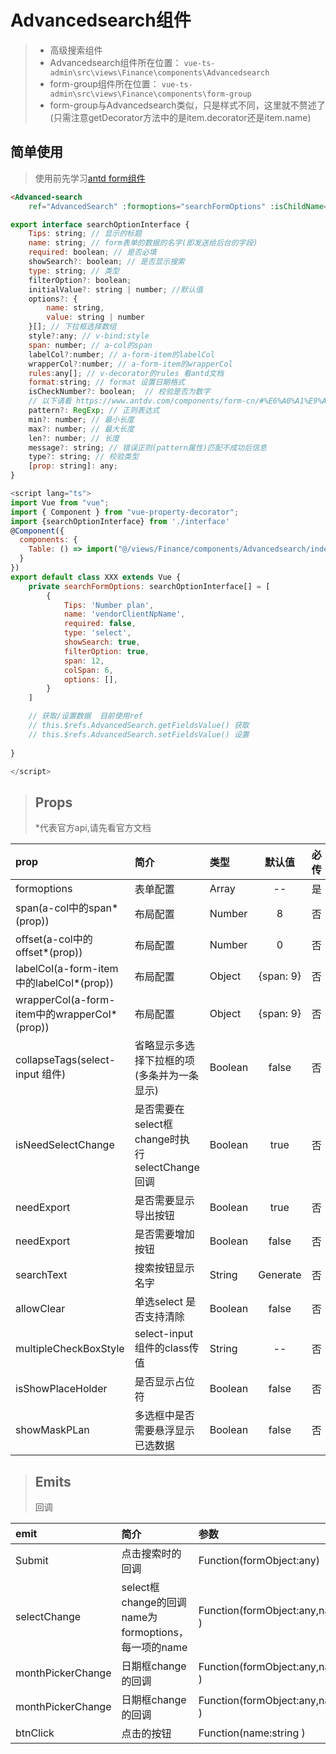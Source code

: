 # Advancedsearch组件
> - 高级搜索组件
> - Advancedsearch组件所在位置： `vue-ts-admin\src\views\Finance\components\Advancedsearch`
> - form-group组件所在位置： `vue-ts-admin\src\views\Finance\components\form-group`
> - form-group与Advancedsearch类似，只是样式不同，这里就不赘述了(只需注意getDecorator方法中的是item.decorator还是item.name)
## 简单使用
> 使用前先学习[antd form组件](https://www.antdv.com/components/form-cn/)

```html
<Advanced-search 
    ref="AdvancedSearch" :formoptions="searchFormOptions" :isChildName="true" allowClear @Submit="SearchOk"  @selectChange="searchSelectChange" @onBtnClick="onBtnClick"/>
```
```javascript
export interface searchOptionInterface {
    Tips: string; // 显示的标题
    name: string; // form表单的数据的名字(即发送给后台的字段)
    required: boolean; // 是否必填
    showSearch?: boolean; // 是否显示搜索
    type: string; // 类型
    filterOption?: boolean; 
    initialValue?: string | number; //默认值
    options?: {
        name: string,
        value: string | number
    }[]; // 下拉框选择数组
    style?:any; // v-bind:style
    span: number; // a-col的span
    labelCol?:number; // a-form-item的labelCol
    wrapperCol?:number; // a-form-item的wrapperCol
    rules:any[]; // v-decorator的rules 看antd文档
    format:string; // format 设置日期格式
    isCheckNumber?: boolean;  // 校验是否为数字
    // 以下请看 https://www.antdv.com/components/form-cn/#%E6%A0%A1%E9%AA%8C%E8%A7%84%E5%88%99
    pattern?: RegExp; // 正则表达式
    min?: number; // 最小长度
    max?: number; // 最大长度
    len?: number; // 长度
    message?: string; // 错误正则(pattern属性)匹配不成功后信息
    type?: string; // 校验类型
    [prop: string]: any;
}
```

```javascript
<script lang="ts">
import Vue from "vue";
import { Component } from "vue-property-decorator";
import {searchOptionInterface} from './interface'
@Component({
  components: {
    Table: () => import("@/views/Finance/components/Advancedsearch/index.vue"),
  }
})
export default class XXX extends Vue {
    private searchFormOptions: searchOptionInterface[] = [
        {
            Tips: 'Number plan',
            name: 'vendorClientNpName',
            required: false,
            type: 'select',
            showSearch: true,
            filterOption: true,
            span: 12,
            colSpan: 6,
            options: [],
        }
    ]

    // 获取/设置数据  目前使用ref
    // this.$refs.AdvancedSearch.getFieldsValue() 获取
    // this.$refs.AdvancedSearch.setFieldsValue() 设置
    
}

</script>
```
> ## Props
> *代表官方api,请先看官方文档


| prop                                            | 简介                 |  类型      | 默认值         |  必传 |
| :---------------------                          | :-----               | :------    | :----:        | :--: |
| formoptions                                     | 表单配置             |    Array     |   --         |  是  |
| span(a-col中的span*(prop))                      | 布局配置              |   Number    |   8          |  否  |
| offset(a-col中的offset*(prop))                  | 布局配置              |   Number    |   0          |  否  |
| labelCol(a-form-item中的labelCol*(prop))        | 布局配置              |   Object    | {span: 9}    |  否  |
| wrapperCol(a-form-item中的wrapperCol*(prop))    | 布局配置              |   Object    | {span: 9}    |  否  |
| collapseTags(select-input 组件)                 | 省略显示多选择下拉框的项(多条并为一条显示)       |   Boolean    |  false  |  否  |
| isNeedSelectChange                              | 是否需要在select框change时执行selectChange回调 |   Boolean    |  true   |  否  |
| needExport                                     | 是否需要显示导出按钮    |   Boolean   |  true       |  否  |
| needExport                                     | 是否需要增加按钮        |   Boolean   |  false      |  否  |
| searchText                                     | 搜索按钮显示名字        |   String    |  Generate   |  否  |
| allowClear                                     | 单选select 是否支持清除 |   Boolean   |  false       |  否  |
| multipleCheckBoxStyle                          | select-input组件的class传值 |   String   |  --       |  否  |
| isShowPlaceHolder                              | 是否显示占位符          |   Boolean   |  false       |  否  |
| showMaskPLan                                   | 多选框中是否需要悬浮显示已选数据       |   Boolean   |  false       |  否  |

> ## Emits
> 回调

| emit                                    | 简介                            |  参数                                    |  
| :-------------------------------------- | :-------------------------------| :-------------------------------------- |  
| Submit                                  | 点击搜索时的回调                 | Function(formObject:any)                 |
| selectChange                            | select框change的回调 name为formoptions，每一项的name | Function(formObject:any,name:string )    |
| monthPickerChange                       | 日期框change的回调               | Function(formObject:any,name:string )    |
| monthPickerChange                       | 日期框change的回调               | Function(formObject:any,name:string )    |
| btnClick                                | 点击的按钮                       | Function(name:string )                   |
